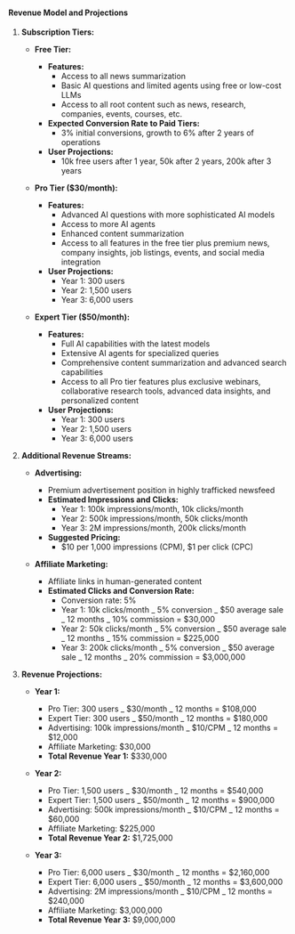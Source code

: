 #### Revenue Model and Projections

1. **Subscription Tiers:**

   - **Free Tier:**

     - **Features:**
       - Access to all news summarization
       - Basic AI questions and limited agents using free or low-cost LLMs
       - Access to all root content such as news, research, companies, events, courses, etc.
     - **Expected Conversion Rate to Paid Tiers:**
       - 3% initial conversions, growth to 6% after 2 years of operations
     - **User Projections:**
       - 10k free users after 1 year, 50k after 2 years, 200k after 3 years

   - **Pro Tier ($30/month):**

     - **Features:**
       - Advanced AI questions with more sophisticated AI models
       - Access to more AI agents
       - Enhanced content summarization
       - Access to all features in the free tier plus premium news, company insights, job listings,
         events, and social media integration
     - **User Projections:**
       - Year 1: 300 users
       - Year 2: 1,500 users
       - Year 3: 6,000 users

   - **Expert Tier ($50/month):**
     - **Features:**
       - Full AI capabilities with the latest models
       - Extensive AI agents for specialized queries
       - Comprehensive content summarization and advanced search capabilities
       - Access to all Pro tier features plus exclusive webinars, collaborative research tools,
         advanced data insights, and personalized content
     - **User Projections:**
       - Year 1: 300 users
       - Year 2: 1,500 users
       - Year 3: 6,000 users

2. **Additional Revenue Streams:**

   - **Advertising:**

     - Premium advertisement position in highly trafficked newsfeed
     - **Estimated Impressions and Clicks:**
       - Year 1: 100k impressions/month, 10k clicks/month
       - Year 2: 500k impressions/month, 50k clicks/month
       - Year 3: 2M impressions/month, 200k clicks/month
     - **Suggested Pricing:**
       - $10 per 1,000 impressions (CPM), $1 per click (CPC)

   - **Affiliate Marketing:**
     - Affiliate links in human-generated content
     - **Estimated Clicks and Conversion Rate:**
       - Conversion rate: 5%
       - Year 1: 10k clicks/month _ 5% conversion _ $50 average sale _ 12 months _ 10% commission =
         $30,000
       - Year 2: 50k clicks/month _ 5% conversion _ $50 average sale _ 12 months _ 15% commission =
         $225,000
       - Year 3: 200k clicks/month _ 5% conversion _ $50 average sale _ 12 months _ 20% commission =
         $3,000,000

3. **Revenue Projections:**

   - **Year 1:**

     - Pro Tier: 300 users _ $30/month _ 12 months = $108,000
     - Expert Tier: 300 users _ $50/month _ 12 months = $180,000
     - Advertising: 100k impressions/month _ $10/CPM _ 12 months = $12,000
     - Affiliate Marketing: $30,000
     - **Total Revenue Year 1:** $330,000

   - **Year 2:**

     - Pro Tier: 1,500 users _ $30/month _ 12 months = $540,000
     - Expert Tier: 1,500 users _ $50/month _ 12 months = $900,000
     - Advertising: 500k impressions/month _ $10/CPM _ 12 months = $60,000
     - Affiliate Marketing: $225,000
     - **Total Revenue Year 2:** $1,725,000

   - **Year 3:**
     - Pro Tier: 6,000 users _ $30/month _ 12 months = $2,160,000
     - Expert Tier: 6,000 users _ $50/month _ 12 months = $3,600,000
     - Advertising: 2M impressions/month _ $10/CPM _ 12 months = $240,000
     - Affiliate Marketing: $3,000,000
     - **Total Revenue Year 3:** $9,000,000
